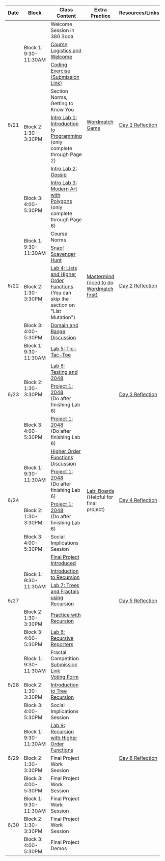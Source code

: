 <table class="table table-bordered schedule-table">
  <thead>
    <tr>
      <th>Date</th>
      <th>Block</th>
      <th>Class Content</th>
      <th>Extra Practice</th>
      <th>Resources/Links</th>
    </tr>
  </thead>
  <tbody class="js-scheduleContent">
    <tr>
      <td rowspan = "7">6/21</td>
      <td rowspan = "3">Block 1: 9:30-11:30AM</td>
      <td>Welcome Session in 380 Soda</td>
      <td rowspan = "7"><a href="/bjc-su22-blue/assignment?https://docs.google.com/document/d/e/2PACX-1vTl1mv4sRvxe7nKJC-c5QLfScxSku7EXXDdkJ6S3k7-dhsdfGapniRGlcipVd_99cnpc9Slvb39mESV/pub">Wordmatch Game</a></td>
      <td rowspan = "7"><a href="https://forms.gle/HjuWUq9tZGh1c5de8">Day 1 Reflection</a></td>
    </tr>
    <tr>
      <td><a href="https://docs.google.com/presentation/d/1dw_3Y8Zy3TYMknVLijRRViHpu6qhJeiQe7NF_remvVU/edit?usp=sharing">Course Logistics and Welcome</a></td>
    </tr>
    <tr>
      <td><a href="/bjc-su22-blue/assignment?https://docs.google.com/document/d/e/2PACX-1vRbp8hpJkSWe7-FpmNcia2FGLCZFpitCkcwd5pK0WkSQzjBX5APQU4ZyYVBVRBRXfccFXDfjMAZVd4s/pub">Coding Exercise</a><a href="https://forms.gle/9Uf1f9cwTjHMivUC7"> (Submission Link)</a></td>
    </tr>
    <tr>
      <td rowspan = "3">Block 2: 1:30-3:30PM</td>
      <td>Section Norms, Getting to Know You</td>
    </tr>
    <tr>
      <td><a href="https://bjc.edc.org/bjc-r/cur/programming/1-introduction/1-building-an-app/1-creating-a-snap-account.html?topic=nyc_bjc%2F1-intro-loops.topic&course=bjc4nyc.html&novideo&noassignment">Intro Lab 1: Introduction to Programming</a><br/>(only complete through Page 2)
      </td>
    </tr>
    <tr>
      <td><a href="https://bjc.edc.org/bjc-r/cur/programming/1-introduction/2-gossip-and-greet/1-pair-programming.html?topic=nyc_bjc%2F1-intro-loops.topic&course=bjc4nyc.html&novideo&noassignment">Intro Lab 2: Gossip</a></td>
    </tr>
    <tr>
      <td>Block 3: 4:00-5:30PM</td>
      <td><a href="https://bjc.edc.org/bjc-r/cur/programming/1-introduction/3-drawing/1-exploring-motion.html?topic=nyc_bjc%2F1-intro-loops.topic&course=bjc4nyc.html&novideo&noassignment">Intro Lab 3: Modern Art with Polygons</a><br/>(only complete through Page 6)</td>
    </tr>
    <tr>
      <td rowspan = "4">6/22</td>
      <td rowspan = "2">Block 1: 9:30-11:30AM</td>
      <td>Course Norms</td>
      <td rowspan = "4"><a href="/bjc-su22-blue/assignment?https://docs.google.com/document/d/e/2PACX-1vQZPEmxuF3-Adle4_JjemDpvlsMmtN2y-jkP_NhZCfyR7iIOUPUa8F4rrQIkz7jRzXUC400tYnKWM5V/pub">Mastermind<br/>(need to do Wordmatch first)</a></td>
      <td rowspan = "4"><a href="https://forms.gle/P7nDbu4WKEEbyHBX9">Day 2 Reflection</a></td>
    </tr>
    <tr>
      <td><a href="/bjc-su22-blue/assignment?https://docs.google.com/document/d/e/2PACX-1vRNEOfcpEgIyjWxmMq-2nuLP999fEM_advfFTtcAl1lRaKDX8Yc72NoO5zAZweuOaVy8LIS_R_RvrxD/pub">Snap&#33; Scavenger Hunt</a></td>
    </tr>
    <tr>
      <td>Block 2: 1:30-3:30PM</td>
      <td><a href="https://cs10.org/bjc-r/topic/topic.html?topic=berkeley_bjc/lists/lists-I.topic&course=bjc-su22-blue.html&novideo&noreading&noassignment">Lab 4: Lists and Higher Order Functions</a><br/>(You can skip the section on "List Mutation")</td>
    </tr>
    <tr>
      <td>Block 3: 4:00-5:30PM</td>
      <td><a href="https://docs.google.com/presentation/d/1DcPKgc2Oqn37eUy9epi8jAnNTcR6XnYSlABalvROFf8/edit?usp=sharing">Domain and Range Discussion</a></td>
    </tr>
    <tr>
      <td rowspan = "4">6/23</td>
      <td>Block 1: 9:30-11:30AM</td>
      <td><a href="https://cs10.org/bjc-r/topic/topic.html?topic=berkeley_bjc/lists/tic-tac-toe-advanced.topic&course=bjc-su22-blue.html&novideo&noreading&noassignment">Lab 5: Tic-Tac-Toe</a></td>
      <td rowspan = "4"></td>
      <td rowspan = "4"><a href="https://forms.gle/zaRTBZXKxVCCFZFF9">Day 3 Reflection</a></td>
    </tr>
    <tr>
      <td rowspan = "2">Block 2: 1:30-3:30PM</td>
      <td><a href="https://cs10.org/bjc-r/llab/html/topic.html?topic=berkeley_bjc%2F2048-testing%2F2048.topic&course&novideo&noreading&noassignment">Lab 6: Testing and 2048</a></td>
    </tr>
    <tr>
      <td><a href="/bjc-su22-blue/assignment?https://docs.google.com/document/d/e/2PACX-1vT_BHZY_m0I5foF4xhzkq4VOOGLX8oCjprXZmSxlw1Xvd49nfTT28TXtVwqubsacFZadSD1hfjWLRjm/pub">Project 1: 2048</a><br/>(Do after finishing Lab 6)</td>
    </tr>
    <tr>
      <td>Block 3: 4:00-5:30PM</td>
      <td><a href="/bjc-su22-blue/assignment?https://docs.google.com/document/d/e/2PACX-1vT_BHZY_m0I5foF4xhzkq4VOOGLX8oCjprXZmSxlw1Xvd49nfTT28TXtVwqubsacFZadSD1hfjWLRjm/pub">Project 1: 2048</a><br/>(Do after finishing Lab 6)</td>
    </tr>
    <tr>
      <td rowspan = "4">6/24</td>
      <td rowspan = "2">Block 1: 9:30-11:30AM</td>
      <td><a href="https://docs.google.com/presentation/d/1KFJpBm-oKS52rOkrNMrs0Bx0nup6XtscKPiG1TwImOY/edit?usp=sharing">Higher Order Functions Discussion</a></td>
      <td rowspan = "4"><a href="https://cs10.org/bjc-r/topic/topic.html?topic=berkeley_bjc/lists/tic-tac-toe.topic&course=&novideo&noreading&noassignment">Lab: Boards</a><br/>(Helpful for final project)</td>
      <td rowspan = "4"><a href="https://docs.google.com/forms/d/e/1FAIpQLSc6zv2_5i4yxqBoDg789YDmB5rKIrJcCy_UBMMmlHFqC_XyFA/viewform">Day 4 Reflection</a></td>
    </tr>
    <tr>
      <td><a href="/bjc-su22-blue/assignment?https://docs.google.com/document/d/e/2PACX-1vT_BHZY_m0I5foF4xhzkq4VOOGLX8oCjprXZmSxlw1Xvd49nfTT28TXtVwqubsacFZadSD1hfjWLRjm/pub">Project 1: 2048</a><br/>(Do after finishing Lab 6)</td>
    </tr>
    <tr>
      <td>Block 2: 1:30-3:30PM</td>
      <td><a href="/bjc-su22-blue/assignment?https://docs.google.com/document/d/e/2PACX-1vT_BHZY_m0I5foF4xhzkq4VOOGLX8oCjprXZmSxlw1Xvd49nfTT28TXtVwqubsacFZadSD1hfjWLRjm/pub">Project 1: 2048</a><br/>(Do after finishing Lab 6)</td>
    </tr>
    <tr>
      <td>Block 3: 4:00-5:30PM</td>
      <td>Social Implications Session</td>
    </tr>
    <tr>
      <td rowspan = "5">6/27</td>
      <td rowspan = "3">Block 1: 9:30-11:30AM</td>
      <td><a href="/bjc-su22-blue/assignment?https://docs.google.com/document/d/e/2PACX-1vRJZKE0zt53evUr8z6-IN12UjmvsgZ_Xsd1VOOHFPj_mw1UIe_6xXyjOc9AdvHf15xkrvXWZn8xtgSN/pub">Final Project Introduced</a></td>
      <td rowspan = "5"></td>
      <td rowspan = "5"><a href="https://docs.google.com/forms/d/e/1FAIpQLSfvklw7d3u9uIvM3o4zLsC07nXWyyDYMJx4GSw1aJdxYe3-KA/viewform">Day 5 Reflection</a></td>
    </tr>
    <tr>
      <td><a href="https://docs.google.com/presentation/d/10qyj8zTqohEzmQ_lXQa1wSB8NodJin8bUSTErC-90Q4/edit?usp=sharing">Introduction to Recursion</a></td>
    </tr>
    <tr>
      <td><a href="https://cs10.org/bjc-r/topic/topic.html?topic=berkeley_bjc/recur/recursion-trees-fractals.topic&course=&novideo&noreading&noassignment">Lab 7: Trees and Fractals using Recursion</a></td>
    </tr>
    <tr>
      <td>Block 2: 1:30-3:30PM</td>
      <td><a href="https://docs.google.com/presentation/d/1qH2H54Ek7xwVYp8s_yYYo2GEeMv5TaMKhqmrq7xd9h0/edit?usp=sharing">Practice with Recursion</a></td>
    </tr>
    <tr>
      <td>Block 3: 4:00-5:30PM</td>
      <td><a href="https://cs10.org/bjc-r/topic/topic.html?topic=berkeley_bjc/recur/recursive-reporters-part1.topic&course=&novideo&noreading&noassignment">Lab 8: Recursive Reporters</a></td>
    </tr>
    <tr>
      <td rowspan = "3">6/28</td>
      <td>Block 1: 9:30-11:30AM</td>
      <td>Fractal Competition<br/><a href="https://docs.google.com/forms/d/e/1FAIpQLSfdEtSyUvIabWn1jfGN0kYJXV50x-_SR96MkuGRcAcbEAEidw/viewform">Submission Link</a><br/><a href="https://docs.google.com/forms/d/e/1FAIpQLSfHfQUVn-sFvuhnk9dhZpWHePZdEPnCeDIK9cDD-4eaNGBKvg/viewform">Voting Form</a></td>
      <td rowspan = "3"></td>
      <td rowspan = "3"></td>
    </tr>
    <tr>
      <td>Block 2: 1:30-3:30PM</td>
      <td><a href="https://docs.google.com/presentation/d/1JMkJJsPRxBFIaySo8pDZwNSkNNVQqIbFEUKZjXrofBE/edit?usp=sharing">Introduction to Tree Recursion</a></td>
    </tr>
    <tr>
      <td>Block 3: 4:00-5:30PM</td>
      <td>Social Implications Session</td>
    </tr>
    <tr>
      <td rowspan = "3">6/29</td>
      <td>Block 1: 9:30-11:30AM</td>
      <td><a href="https://cs10.org/bjc-r/topic/topic.html?topic=berkeley_bjc/hofs/hofs-with-recursion.topic&course=cs10_sp17.html&novideo&noreading&noassignment">Lab 9: Recursion with Higher Order Functions</a></td>
      <td rowspan = "3"></td>
      <td rowspan = "3"><a href="https://docs.google.com/forms/d/e/1FAIpQLScONnXef9HmOCrhVwVEGWq3bUjaJrjk2ylBROJn-NBBCC5O5w/viewform">Day 6 Reflection</a></td>
    </tr>
    <tr>
      <td>Block 2: 1:30-3:30PM</td>
      <td>Final Project Work Session</td>
    </tr>
    <tr>
      <td>Block 3: 4:00-5:30PM</td>
      <td>Final Project Work Session</td>
    </tr>
    <tr>
      <td rowspan = "3">6/30</td>
      <td>Block 1: 9:30-11:30AM</td>
      <td>Final Project Work Session</td>
      <td rowspan = "3"></td>
      <td rowspan = "3"></td>
    </tr>
    <tr>
      <td>Block 2: 1:30-3:30PM</td>
      <td>Final Project Work Session</td>
    </tr>
    <tr>
      <td>Block 3: 4:00-5:30PM</td>
      <td>Final Project Demos</td>
    </tr>
  </tbody>
</table>
